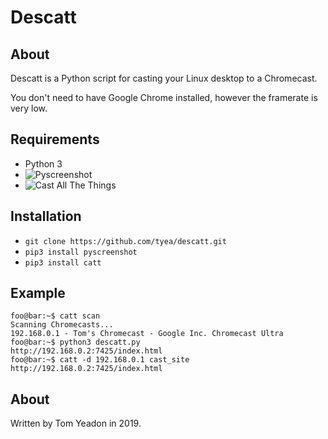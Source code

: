 # Descatt

## About

Descatt is a Python script for casting your Linux desktop to a Chromecast.

You don't need to have Google Chrome installed, however the framerate is very low.

## Requirements

* Python 3
* ![Pyscreenshot](https://pypi.org/project/pyscreenshot/)
* ![Cast All The Things](https://pypi.org/project/catt/)

## Installation

* `git clone https://github.com/tyea/descatt.git`
* `pip3 install pyscreenshot`
* `pip3 install catt`

## Example

```
foo@bar:~$ catt scan
Scanning Chromecasts...
192.168.0.1 - Tom's Chromecast - Google Inc. Chromecast Ultra
foo@bar:~$ python3 descatt.py
http://192.168.0.2:7425/index.html
foo@bar:~$ catt -d 192.168.0.1 cast_site http://192.168.0.2:7425/index.html
```

## About

Written by Tom Yeadon in 2019.
